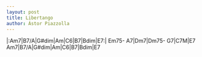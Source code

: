 ```yaml
---
layout: post
title: Libertango
author: Ástor Piazzolla
---
```


<canvas class="chords">|:Am7|B7/A|G#dim|Am|C6|B7|Bdim|E7:|
Em75- A7|Dm7|Dm75- G7|C7M|E7
Am7|B7/A|G#dim|Am|C6|B7|Bdim|E7</canvas>






